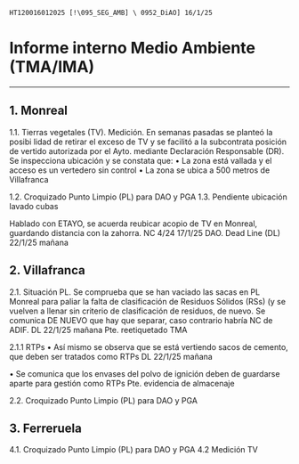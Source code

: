 `HT120016012025 [!\095_SEG_AMB] \ 0952_DiAO] 16/1/25`
# Informe interno Medio Ambiente (TMA/IMA)
----
## 1. Monreal

1.1. Tierras vegetales (TV). Medición. En semanas pasadas se planteó la posibi lidad de retirar el exceso de TV y se facilitó a la subcontrata posición de vertido autorizada por el Ayto. mediante Declaración Responsable (DR). Se inspecciona ubicación y se constata que:
•	La zona está vallada y el acceso es un vertedero sin control
•	La zona se ubica a 500 metros de Villafranca
 
1.2. Croquizado Punto Limpio (PL) para DAO y PGA
1.3. Pendiente ubicación lavado cubas

Hablado con ETAYO, se acuerda reubicar acopio de TV en Monreal, guardando distancia con la zahorra. NC 4/24 17/1/25 DAO. Dead Line (DL) 22/1/25 mañana



## 2. Villafranca

2.1. Situación PL. Se comprueba que se han vaciado las sacas en PL Monreal para paliar la falta de clasificación de Residuos Sólidos (RSs) (y se vuelven a llenar sin criterio de clasificación de residuos, de nuevo. Se comunica DE NUEVO que hay que separar, caso contrario habría NC de ADIF. DL 22/1/25 mañana Pte. reetiquetado TMA

 
2.1.1 RTPs
•	Así mismo se observa que se está vertiendo sacos de cemento, que deben ser tratados como RTPs DL 22/1/25 mañana
 
•	Se comunica que los envases del polvo de ignición deben de guardarse aparte para gestión como RTPs Pte. evidencia de almacenaje

2.2. Croquizado Punto Limpio (PL) para DAO y PGA

## 3. Ferreruela
4.1. Croquizado Punto Limpio (PL) para DAO y PGA
4.2 Medición TV



